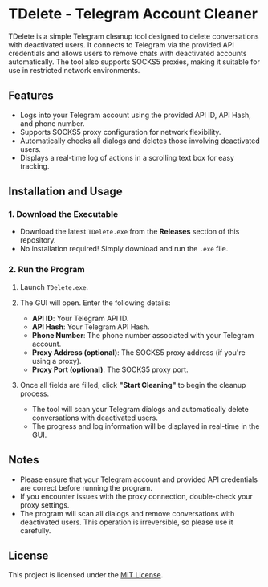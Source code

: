 # TDelete - Telegram Account Cleaner

TDelete is a simple Telegram cleanup tool designed to delete conversations with deactivated users. It connects to Telegram via the provided API credentials and allows users to remove chats with deactivated accounts automatically. The tool also supports SOCKS5 proxies, making it suitable for use in restricted network environments.

## Features
- Logs into your Telegram account using the provided API ID, API Hash, and phone number.
- Supports SOCKS5 proxy configuration for network flexibility.
- Automatically checks all dialogs and deletes those involving deactivated users.
- Displays a real-time log of actions in a scrolling text box for easy tracking.

## Installation and Usage

### 1. Download the Executable

- Download the latest `TDelete.exe` from the **Releases** section of this repository.
- No installation required! Simply download and run the `.exe` file.

### 2. Run the Program

1. Launch `TDelete.exe`.
2. The GUI will open. Enter the following details:
   - **API ID**: Your Telegram API ID.
   - **API Hash**: Your Telegram API Hash.
   - **Phone Number**: The phone number associated with your Telegram account.
   - **Proxy Address (optional)**: The SOCKS5 proxy address (if you're using a proxy).
   - **Proxy Port (optional)**: The SOCKS5 proxy port.

3. Once all fields are filled, click **"Start Cleaning"** to begin the cleanup process.
   - The tool will scan your Telegram dialogs and automatically delete conversations with deactivated users.
   - The progress and log information will be displayed in real-time in the GUI.

## Notes

- Please ensure that your Telegram account and provided API credentials are correct before running the program.
- If you encounter issues with the proxy connection, double-check your proxy settings.
- The program will scan all dialogs and remove conversations with deactivated users. This operation is irreversible, so please use it carefully.

## License

This project is licensed under the [MIT License](LICENSE).
